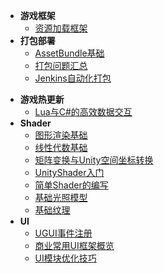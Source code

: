 * **游戏框架**
    <!-- * [设计模式](Unity/Advanced/设计模式) -->
    <!-- * [MVC开发俄罗斯方块](Unity/Advanced/MVC开发俄罗斯方块) -->
    <!-- * [初识PureMVC](Unity/Advanced/初识PureMVC) -->
    <!-- * [PureMVC解读](Unity/Advanced/PureMVC解读) -->
    * [资源加载框架](Unity/Advanced/资源加载框架)
    <!-- * [ECS入门](Unity/Advanced/ECS入门) -->
    <!-- * [Entitas游戏示例](Unity/Advanced/Entitas游戏示例) -->
    <!-- * [Entitas开发三消游戏](Unity/Advanced/Entitas开发三消游戏) -->
* **打包部署**
    * [AssetBundle基础](Unity/Advanced/AssetBundle基础)
    * [打包问题汇总](Unity/Advanced/打包问题汇总)
    * [Jenkins自动化打包](Unity/Advanced/Jenkins自动化打包)
<!-- * **移动平台**
    * [SDK接入](Unity/Advanced/SDK接入) -->
<!-- * **网络模块**
    * [网络编程基础](Unity/Advanced/网络编程基础)
    * [序列化与反序列化](Unity/Advanced/序列化与反序列化) -->
* **游戏热更新**
    <!-- * [Lua基础](Unity/Advanced/Lua基础)
    * [ToLua基础示例](Unity/Advanced/ToLua基础示例)
    * [Lua与C#交互](Unity/Advanced/Lua与CSharp交互) -->
    * [Lua与C#的高效数据交互](Unity/Advanced/Lua与CSharp的高效数据交互)
    <!-- * [ILRuntime热更新](Unity/Advanced/ILRuntime热更新) -->
* **Shader**
    * [图形渲染基础](Unity/Advanced/图形渲染基础)
    * [线性代数基础](Unity/Advanced/线性代数基础)
    * [矩阵变换与Unity空间坐标转换](Unity/Advanced/矩阵变换与Unity空间坐标转换)
    * [UnityShader入门](Unity/Advanced/UnityShader入门)
    * [简单Shader的编写](Unity/Advanced/简单Shader的编写)
    * [基础光照模型](Unity/Advanced/基础光照模型)
    * [基础纹理](Unity/Advanced/基础纹理)
* **UI**
    * [UGUI事件注册](Unity/Advanced/UGUI事件注册)
    * [商业常用UI框架概览](Unity/Advanced/商业常用UI框架概览)
    * [UI模块优化技巧](Unity/Advanced/UI模块优化技巧)
    <!-- * [UGUI源码赏析](Unity/Advanced/UGUI源码赏析) -->